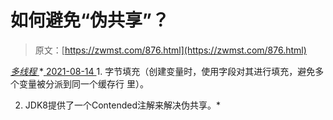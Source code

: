 <!--yml
category: 未分类
date: 0001-01-01 00:00:00
-->

# 如何避免“伪共享”？

> 原文：[https://zwmst.com/876.html](https://zwmst.com/876.html)

   [ *多线程* ](https://zwmst.com/%e5%a4%9a%e7%ba%bf%e7%a8%8b)*[ <time datetime="2021-08-14T09:30:25+08:00"> 2021-08-14 </time> ](https://zwmst.com/876.html)  1.  字节填充（创建变量时，使用字段对其进行填充，避免多个变量被分派到同一个缓存行 里）。

2.  JDK8提供了一个Contended注解来解决伪共享。*